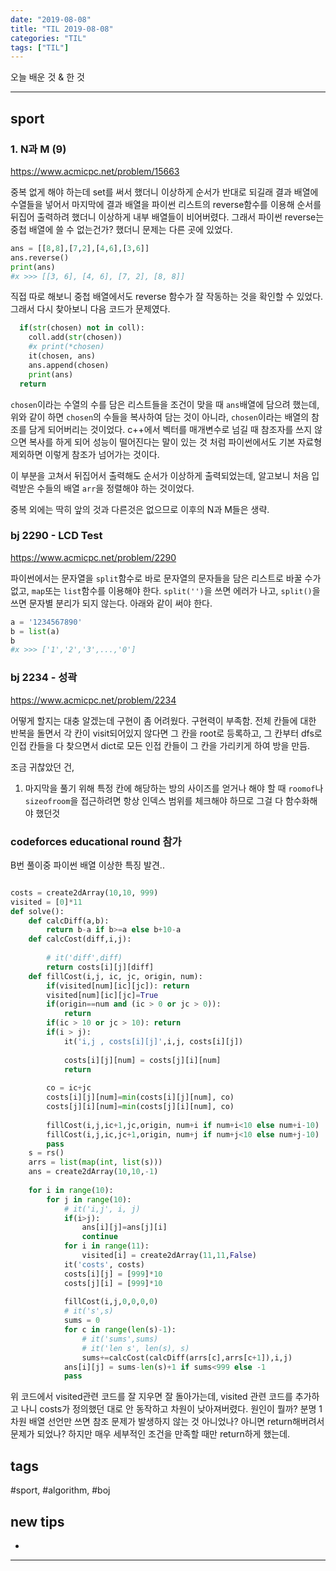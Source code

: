 ```yaml
---
date: "2019-08-08"
title: "TIL 2019-08-08"
categories: "TIL"
tags: ["TIL"]
---
```


오늘 배운 것 & 한 것

----------

## sport

### 1. N과 M (9)

<https://www.acmicpc.net/problem/15663>

중복 없게 해야 하는데 set를 써서 했더니 이상하게 순서가 반대로 되길래 결과 배열에 수열들을 넣어서 마지막에 결과 배열을 파이썬 리스트의 reverse함수를 이용해 순서를 뒤집어 출력하려 했더니 이상하게 내부 배열들이 비어버렸다. 그래서 파이썬 reverse는 중첩 배열에 쓸 수 없는건가? 했더니 문제는 다른 곳에 있었다.

```py
ans = [[8,8],[7,2],[4,6],[3,6]]
ans.reverse()
print(ans)
#x >>> [[3, 6], [4, 6], [7, 2], [8, 8]]
```

직접 따로 해보니 중첩 배열에서도 reverse 함수가 잘 작동하는 것을 확인할 수 있었다. 그래서 다시 찾아보니 다음 코드가 문제였다.

```py
  if(str(chosen) not in coll):
    coll.add(str(chosen))
    #x print(*chosen)
    it(chosen, ans)
    ans.append(chosen)
    print(ans)
  return
```

`chosen`이라는 수열의 수를 담은 리스트들을 조건이 맞을 때 `ans`배열에 담으려 했는데, 위와 같이 하면 `chosen`의 수들을 복사하여 담는 것이 아니라, `chosen`이라는 배열의 참조를 담게 되어버리는 것이었다. c++에서 벡터를 매개변수로 넘길 때 참조자를 쓰지 않으면 복사를 하게 되어 성능이 떨어진다는 말이 있는 것 처럼 파이썬에서도 기본 자료형 제외하면 이렇게 참조가 넘어가는 것이다.

이 부분을 고쳐서 뒤집어서 출력해도 순서가 이상하게 출력되었는데, 알고보니 처음 입력받은 수들의 배열 `arr`을 정렬해야 하는 것이었다.

중복 외에는 딱히 앞의 것과 다른것은 없으므로 이후의 N과 M들은 생략.

### bj 2290 - LCD Test

<https://www.acmicpc.net/problem/2290>

파이썬에서는 문자열을 `split`함수로 바로 문자열의 문자들을 담은 리스트로 바꿀 수가 없고, `map`또는 `list`함수를 이용해야 한다. `split('')`을 쓰면 에러가 나고, `split()`을 쓰면 문자별 분리가 되지 않는다. 아래와 같이 써야 한다.

```py
a = '1234567890'
b = list(a)
b
#x >>> ['1','2','3',...,'0']
```

### bj 2234 - 성곽

<https://www.acmicpc.net/problem/2234>

어떻게 할지는 대충 알겠는데 구현이 좀 어려웠다. 구현력이 부족함.
전체 칸들에 대한 반복을 돌면서 각 칸이 visit되어있지 않다면 그 칸을 root로 등록하고, 그 칸부터 dfs로 인접 칸들을 다 찾으면서 dict로 모든 인접 칸들이 그 칸을 가리키게 하여 방을 만듬.

조금 귀찮았던 건,

1. 마지막을 풀기 위해 특정 칸에 해당하는 방의 사이즈를 얻거나 해야 할 때 `roomof`나 `sizeofroom`을 접근하려면 항상 인덱스 범위를 체크해야 하므로 그걸 다 함수화해야 했던것

### codeforces educational round 참가

B번 풀이중 파이썬 배열 이상한 특징 발견..

```py

costs = create2dArray(10,10, 999)
visited = [0]*11
def solve():
    def calcDiff(a,b):
        return b-a if b>=a else b+10-a
    def calcCost(diff,i,j):
        
        # it('diff',diff)
        return costs[i][j][diff]
    def fillCost(i,j, ic, jc, origin, num):
        if(visited[num][ic][jc]): return
        visited[num][ic][jc]=True
        if(origin==num and (ic > 0 or jc > 0)):
            return
        if(ic > 10 or jc > 10): return
        if(i > j):
            it('i,j , costs[i][j]',i,j, costs[i][j])
            
            costs[i][j][num] = costs[j][i][num]
            return
        
        co = ic+jc
        costs[i][j][num]=min(costs[i][j][num], co)
        costs[j][i][num]=min(costs[j][i][num], co)
        
        fillCost(i,j,ic+1,jc,origin, num+i if num+i<10 else num+i-10)
        fillCost(i,j,ic,jc+1,origin, num+j if num+j<10 else num+j-10)
        pass
    s = rs()
    arrs = list(map(int, list(s)))
    ans = create2dArray(10,10,-1)
    
    for i in range(10):
        for j in range(10):
            # it('i,j', i, j)
            if(i>j):
                ans[i][j]=ans[j][i]
                continue
            for i in range(11):
                visited[i] = create2dArray(11,11,False)
            it('costs', costs)
            costs[i][j] = [999]*10
            costs[j][i] = [999]*10
            
            fillCost(i,j,0,0,0,0)
            # it('s',s)
            sums = 0
            for c in range(len(s)-1):
                # it('sums',sums)
                # it('len s', len(s), s)
                sums+=calcCost(calcDiff(arrs[c],arrs[c+1]),i,j)
            ans[i][j] = sums-len(s)+1 if sums<999 else -1
            pass
```

위 코드에서 visited관련 코드를 잘 지우면 잘 돌아가는데, visited 관련 코드를 추가하고 나니 costs가 정의했던 대로 안 동작하고 차원이 낮아져버렸다. 원인이 뭘까? 분명 1차원 배열 선언만 쓰면 참조 문제가 발생하지 않는 것 아니었나? 아니면 return해버려서 문제가 되었나? 하지만 매우 세부적인 조건을 만족할 때만 return하게 했는데.

## tags

\#sport, #algorithm, #boj

## new tips

-

<!---->



----------
